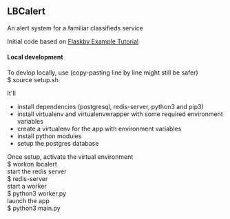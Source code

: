 ## LBCalert

An alert system for a familiar classifieds service

Initial code based on [Flaskby Example Tutorial](https://realpython.com/flask-by-example-part-1-project-setup)

#### Local development

To devlop locally, use (copy-pasting line by line might still be safer)  
$ source setup.sh

It'll
- install dependencies (postgresql, redis-server, python3 and pip3)
- install virtualenv and virtualenvwrapper with some required environment variables
- create a virtualenv for the app with environment variables
- install python modules
- setup the postgres database

Once setup, activate the virtual environment  
$ workon lbcalert  
start the redis server  
$ redis-server  
start a worker  
$ python3 worker.py  
launch the app  
$ python3 main.py  
